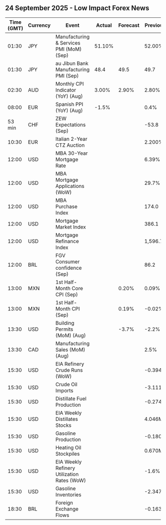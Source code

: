 ## 24 September 2025 - Low Impact Forex News

| Time (GMT) | Currency | Event | Actual | Forecast | Previous |
|------|----------|-------|--------|----------|----------|
| 01:30 | JPY | Manufacturing & Services PMI (MoM) (Sep) | 51.10% |  | 52.00% |
| 01:30 | JPY | au Jibun Bank Manufacturing PMI (Sep) | 48.4 | 49.5 | 49.7 |
| 02:30 | AUD | Monthly CPI Indicator (YoY) (Aug) | 3.00% | 2.90% | 2.80% |
| 08:00 | EUR | Spanish PPI (YoY) (Aug) | -1.5% |  | 0.4% |
| 53 min | CHF | ZEW Expectations (Sep) |  |  | -53.8 |
| 10:30 | EUR | Italian 2-Year CTZ Auction |  |  | 2.200% |
| 12:00 | USD | MBA 30-Year Mortgage Rate |  |  | 6.39% |
| 12:00 | USD | MBA Mortgage Applications (WoW) |  |  | 29.7% |
| 12:00 | USD | MBA Purchase Index |  |  | 174.0 |
| 12:00 | USD | Mortgage Market Index |  |  | 386.1 |
| 12:00 | USD | Mortgage Refinance Index |  |  | 1,596.7 |
| 12:00 | BRL | FGV Consumer confidence (Sep) |  |  | 86.2 |
| 13:00 | MXN | 1st Half-Month Core CPI (Sep) |  | 0.20% | 0.09% |
| 13:00 | MXN | 1st Half-Month CPI (Sep) |  | 0.19% | -0.02% |
| 13:30 | USD | Building Permits (MoM) (Aug) |  | -3.7% | -2.2% |
| 13:30 | CAD | Manufacturing Sales (MoM) (Aug) |  |  | 2.5% |
| 15:30 | USD | EIA Refinery Crude Runs (WoW) |  |  | -0.394M |
| 15:30 | USD | Crude Oil Imports |  |  | -3.111M |
| 15:30 | USD | Distillate Fuel Production |  |  | -0.274M |
| 15:30 | USD | EIA Weekly Distillates Stocks |  |  | 4.046M |
| 15:30 | USD | Gasoline Production |  |  | -0.180M |
| 15:30 | USD | Heating Oil Stockpiles |  |  | 0.670M |
| 15:30 | USD | EIA Weekly Refinery Utilization Rates (WoW) |  |  | -1.6% |
| 15:30 | USD | Gasoline Inventories |  |  | -2.347M |
| 18:30 | BRL | Foreign Exchange Flows |  |  | -0.163B |
